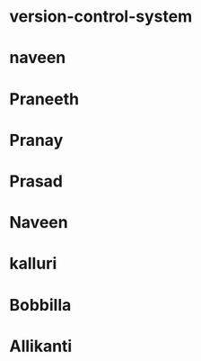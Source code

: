 # version-control-system
# naveen
# Praneeth
# Pranay
# Prasad
# Naveen
# kalluri
# Bobbilla
# Allikanti
